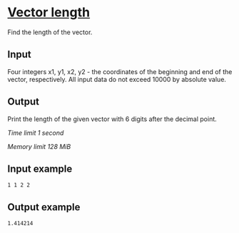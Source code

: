 # [Vector length](https://www.e-olymp.com/en/contests/9009/problems/78060)

Find the length of the vector.

## Input

Four integers x1, y1, x2, y2 - the coordinates of the beginning and end of the vector, respectively. All input data do not exceed 10000 by absolute value.

## Output

Print the length of the given vector with 6 digits after the decimal point.

_Time limit 1 second_

_Memory limit 128 MiB_

## Input example
```
1 1 2 2
```

## Output example
```
1.414214
```
